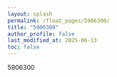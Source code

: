 ```yaml
---
layout: splash
permalink: /float_pages/5906300/
title: "5906300"
author_profile: false
last_modified_at: 2025-06-13
toc: false
---
```

 
5906300
